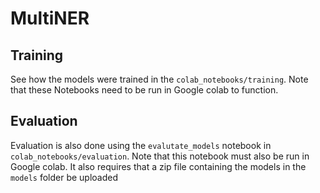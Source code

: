 # MultiNER
## Training
See how the models were trained in the `colab_notebooks/training`. Note that these Notebooks need to be run in Google colab to function.
## Evaluation
Evaluation is also done using the `evalutate_models` notebook in `colab_notebooks/evaluation`. Note that this notebook must also be run in Google colab.
It also requires that a zip file containing the models in the `models` folder be uploaded